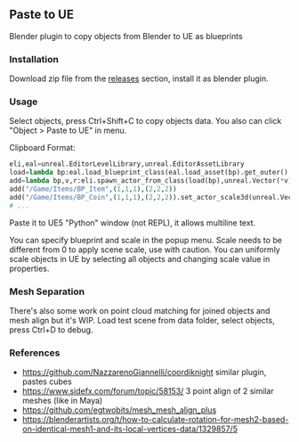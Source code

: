 ## Paste to UE

Blender plugin to copy objects from Blender to UE as blueprints

### Installation

Download zip file from the [releases](https://github.com/joric/paste_to_ue/releases) section, install it as blender plugin.

### Usage

Select objects, press Ctrl+Shift+C to copy objects data. You also can click "Object > Paste to UE" in menu.

Clipboard Format:

```python
eli,eal=unreal.EditorLevelLibrary,unreal.EditorAssetLibrary
load=lambda bp:eal.load_blueprint_class(eal.load_asset(bp).get_outer().get_full_name())
add=lambda bp,v,r:eli.spawn_actor_from_class(load(bp),unreal.Vector(*v),unreal.Rotator(*r))
add("/Game/Items/BP_Item",(1,1,1),(2,2,2))
add("/Game/Items/BP_Coin",(1,1,1),(2,2,2)).set_actor_scale3d(unreal.Vector{3,3,3}) # optional
# ...
```

Paste it to UE5 "Python" window (not REPL), it allows multiline text.

You can specify blueprint and scale in the popup menu.
Scale needs to be different from 0 to apply scene scale, use with caution.
You can uniformly scale objects in UE by selecting all objects and changing scale value in properties.

### Mesh Separation

There's also some work on point cloud matching for joined objects and mesh align but it's WIP.
Load test scene from data folder, select objects, press Ctrl+D to debug.

### References

* https://github.com/NazzarenoGiannelli/coordiknight similar plugin, pastes cubes
* https://www.sidefx.com/forum/topic/58153/ 3 point align of 2 similar meshes (like in Maya)
* https://github.com/egtwobits/mesh_mesh_align_plus
* https://blenderartists.org/t/how-to-calculate-rotation-for-mesh2-based-on-identical-mesh1-and-its-local-vertices-data/1329857/5

